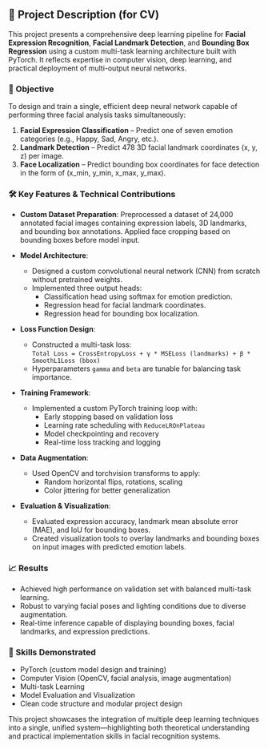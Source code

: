 ## 📄 Project Description (for CV)

This project presents a comprehensive deep learning pipeline for **Facial Expression Recognition**, **Facial Landmark Detection**, and **Bounding Box Regression** using a custom multi-task learning architecture built with PyTorch. It reflects expertise in computer vision, deep learning, and practical deployment of multi-output neural networks.

### 🧠 Objective

To design and train a single, efficient deep neural network capable of performing three facial analysis tasks simultaneously:
1. **Facial Expression Classification** – Predict one of seven emotion categories (e.g., Happy, Sad, Angry, etc.).
2. **Landmark Detection** – Predict 478 3D facial landmark coordinates (x, y, z) per image.
3. **Face Localization** – Predict bounding box coordinates for face detection in the form of (x_min, y_min, x_max, y_max).

### 🛠️ Key Features & Technical Contributions

- **Custom Dataset Preparation**: Preprocessed a dataset of 24,000 annotated facial images containing expression labels, 3D landmarks, and bounding box annotations. Applied face cropping based on bounding boxes before model input.
  
- **Model Architecture**:
  - Designed a custom convolutional neural network (CNN) from scratch without pretrained weights.
  - Implemented three output heads:
    - Classification head using softmax for emotion prediction.
    - Regression head for facial landmark coordinates.
    - Regression head for bounding box localization.
  
- **Loss Function Design**:
  - Constructed a multi-task loss:  
    `Total Loss = CrossEntropyLoss + γ * MSELoss (landmarks) + β * SmoothL1Loss (bbox)`
  - Hyperparameters `gamma` and `beta` are tunable for balancing task importance.

- **Training Framework**:
  - Implemented a custom PyTorch training loop with:
    - Early stopping based on validation loss
    - Learning rate scheduling with `ReduceLROnPlateau`
    - Model checkpointing and recovery
    - Real-time loss tracking and logging

- **Data Augmentation**:
  - Used OpenCV and torchvision transforms to apply:
    - Random horizontal flips, rotations, scaling
    - Color jittering for better generalization

- **Evaluation & Visualization**:
  - Evaluated expression accuracy, landmark mean absolute error (MAE), and IoU for bounding boxes.
  - Created visualization tools to overlay landmarks and bounding boxes on input images with predicted emotion labels.

### 📈 Results

- Achieved high performance on validation set with balanced multi-task learning.
- Robust to varying facial poses and lighting conditions due to diverse augmentation.
- Real-time inference capable of displaying bounding boxes, facial landmarks, and expression predictions.

### 🧪 Skills Demonstrated

- PyTorch (custom model design and training)
- Computer Vision (OpenCV, facial analysis, image augmentation)
- Multi-task Learning
- Model Evaluation and Visualization
- Clean code structure and modular project design

This project showcases the integration of multiple deep learning techniques into a single, unified system—highlighting both theoretical understanding and practical implementation skills in facial recognition systems.
